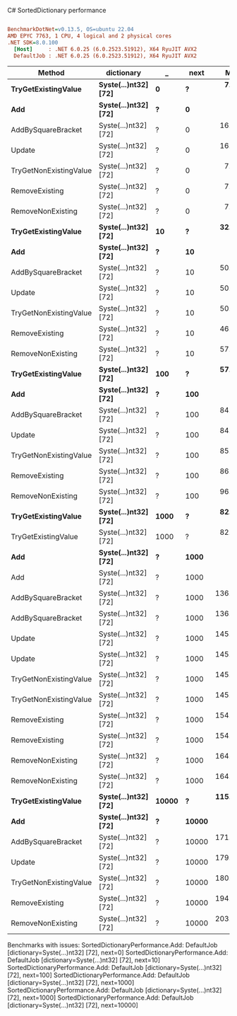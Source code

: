 C# SortedDictionary performance
``` ini

BenchmarkDotNet=v0.13.5, OS=ubuntu 22.04
AMD EPYC 7763, 1 CPU, 4 logical and 2 physical cores
.NET SDK=8.0.100
  [Host]     : .NET 6.0.25 (6.0.2523.51912), X64 RyuJIT AVX2
  DefaultJob : .NET 6.0.25 (6.0.2523.51912), X64 RyuJIT AVX2


```
|                 Method |           dictionary |     _ |  next |       Mean |     Error |    StdDev | Allocated |
|----------------------- |--------------------- |------ |------ |-----------:|----------:|----------:|----------:|
|    **TryGetExistingValue** | **Syste(...)nt32] [72]** |     **0** |     **?** |   **7.617 ns** | **0.0091 ns** | **0.0085 ns** |         **-** |
|                    **Add** | **Syste(...)nt32] [72]** |     **?** |     **0** |         **NA** |        **NA** |        **NA** |         **-** |
|     AddBySquareBracket | Syste(...)nt32] [72] |     ? |     0 |  16.389 ns | 0.0159 ns | 0.0149 ns |         - |
|                 Update | Syste(...)nt32] [72] |     ? |     0 |  16.392 ns | 0.0185 ns | 0.0164 ns |         - |
| TryGetNonExistingValue | Syste(...)nt32] [72] |     ? |     0 |   7.617 ns | 0.0076 ns | 0.0071 ns |         - |
|         RemoveExisting | Syste(...)nt32] [72] |     ? |     0 |   7.374 ns | 0.0218 ns | 0.0204 ns |         - |
|      RemoveNonExisting | Syste(...)nt32] [72] |     ? |     0 |   7.324 ns | 0.0080 ns | 0.0075 ns |         - |
|    **TryGetExistingValue** | **Syste(...)nt32] [72]** |    **10** |     **?** |  **32.985 ns** | **0.0275 ns** | **0.0257 ns** |         **-** |
|                    **Add** | **Syste(...)nt32] [72]** |     **?** |    **10** |         **NA** |        **NA** |        **NA** |         **-** |
|     AddBySquareBracket | Syste(...)nt32] [72] |     ? |    10 |  50.603 ns | 0.0354 ns | 0.0331 ns |         - |
|                 Update | Syste(...)nt32] [72] |     ? |    10 |  50.537 ns | 0.0213 ns | 0.0200 ns |         - |
| TryGetNonExistingValue | Syste(...)nt32] [72] |     ? |    10 |  50.915 ns | 0.0382 ns | 0.0339 ns |         - |
|         RemoveExisting | Syste(...)nt32] [72] |     ? |    10 |  46.943 ns | 0.0692 ns | 0.0648 ns |         - |
|      RemoveNonExisting | Syste(...)nt32] [72] |     ? |    10 |  57.464 ns | 0.0933 ns | 0.0779 ns |         - |
|    **TryGetExistingValue** | **Syste(...)nt32] [72]** |   **100** |     **?** |  **57.911 ns** | **0.0450 ns** | **0.0421 ns** |         **-** |
|                    **Add** | **Syste(...)nt32] [72]** |     **?** |   **100** |         **NA** |        **NA** |        **NA** |         **-** |
|     AddBySquareBracket | Syste(...)nt32] [72] |     ? |   100 |  84.676 ns | 0.0626 ns | 0.0586 ns |         - |
|                 Update | Syste(...)nt32] [72] |     ? |   100 |  84.646 ns | 0.0732 ns | 0.0684 ns |         - |
| TryGetNonExistingValue | Syste(...)nt32] [72] |     ? |   100 |  85.545 ns | 0.0634 ns | 0.0562 ns |         - |
|         RemoveExisting | Syste(...)nt32] [72] |     ? |   100 |  86.190 ns | 0.0270 ns | 0.0239 ns |         - |
|      RemoveNonExisting | Syste(...)nt32] [72] |     ? |   100 |  96.520 ns | 0.1833 ns | 0.1715 ns |         - |
|    **TryGetExistingValue** | **Syste(...)nt32] [72]** |  **1000** |     **?** |  **82.452 ns** | **0.0260 ns** | **0.0217 ns** |         **-** |
|    TryGetExistingValue | Syste(...)nt32] [72] |  1000 |     ? |  82.501 ns | 0.0567 ns | 0.0530 ns |         - |
|                    **Add** | **Syste(...)nt32] [72]** |     **?** |  **1000** |         **NA** |        **NA** |        **NA** |         **-** |
|                    Add | Syste(...)nt32] [72] |     ? |  1000 |         NA |        NA |        NA |         - |
|     AddBySquareBracket | Syste(...)nt32] [72] |     ? |  1000 | 136.629 ns | 0.1305 ns | 0.1220 ns |         - |
|     AddBySquareBracket | Syste(...)nt32] [72] |     ? |  1000 | 136.657 ns | 0.1132 ns | 0.1059 ns |         - |
|                 Update | Syste(...)nt32] [72] |     ? |  1000 | 145.242 ns | 0.0993 ns | 0.0929 ns |         - |
|                 Update | Syste(...)nt32] [72] |     ? |  1000 | 145.121 ns | 0.0489 ns | 0.0409 ns |         - |
| TryGetNonExistingValue | Syste(...)nt32] [72] |     ? |  1000 | 145.581 ns | 0.1318 ns | 0.1168 ns |         - |
| TryGetNonExistingValue | Syste(...)nt32] [72] |     ? |  1000 | 145.518 ns | 0.0268 ns | 0.0237 ns |         - |
|         RemoveExisting | Syste(...)nt32] [72] |     ? |  1000 | 154.847 ns | 0.3930 ns | 0.3676 ns |         - |
|         RemoveExisting | Syste(...)nt32] [72] |     ? |  1000 | 154.572 ns | 0.0574 ns | 0.0449 ns |         - |
|      RemoveNonExisting | Syste(...)nt32] [72] |     ? |  1000 | 164.332 ns | 0.3193 ns | 0.2987 ns |         - |
|      RemoveNonExisting | Syste(...)nt32] [72] |     ? |  1000 | 164.306 ns | 0.2341 ns | 0.2190 ns |         - |
|    **TryGetExistingValue** | **Syste(...)nt32] [72]** | **10000** |     **?** | **115.912 ns** | **0.0475 ns** | **0.0397 ns** |         **-** |
|                    **Add** | **Syste(...)nt32] [72]** |     **?** | **10000** |         **NA** |        **NA** |        **NA** |         **-** |
|     AddBySquareBracket | Syste(...)nt32] [72] |     ? | 10000 | 171.353 ns | 0.1286 ns | 0.1074 ns |         - |
|                 Update | Syste(...)nt32] [72] |     ? | 10000 | 179.848 ns | 0.1115 ns | 0.0931 ns |         - |
| TryGetNonExistingValue | Syste(...)nt32] [72] |     ? | 10000 | 180.227 ns | 0.1526 ns | 0.1428 ns |         - |
|         RemoveExisting | Syste(...)nt32] [72] |     ? | 10000 | 194.124 ns | 0.3750 ns | 0.3507 ns |         - |
|      RemoveNonExisting | Syste(...)nt32] [72] |     ? | 10000 | 203.778 ns | 0.4627 ns | 0.4101 ns |         - |

Benchmarks with issues:
  SortedDictionaryPerformance.Add: DefaultJob [dictionary=Syste(...)nt32] [72], next=0]
  SortedDictionaryPerformance.Add: DefaultJob [dictionary=Syste(...)nt32] [72], next=10]
  SortedDictionaryPerformance.Add: DefaultJob [dictionary=Syste(...)nt32] [72], next=100]
  SortedDictionaryPerformance.Add: DefaultJob [dictionary=Syste(...)nt32] [72], next=1000]
  SortedDictionaryPerformance.Add: DefaultJob [dictionary=Syste(...)nt32] [72], next=1000]
  SortedDictionaryPerformance.Add: DefaultJob [dictionary=Syste(...)nt32] [72], next=10000]
